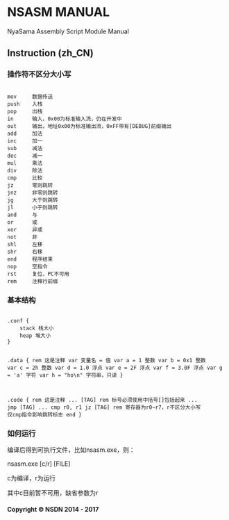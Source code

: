 # NSASM MANUAL
NyaSama Assembly Script Module Manual
## Instruction (zh_CN)

### 操作符不区分大小写

<code>
mov     数据传送
push    入栈
pop     出栈
in      输入，0x00为标准输入流，仍在开发中
out     输出，地址0x00为标准输出流，0xFF带有[DEBUG]前缀输出
add     加法
inc     加一
sub     减法
dec     减一
mul     乘法
div     除法
cmp     比较
jz      零则跳转
jnz     非零则跳转
jg      大于则跳转
jl      小于则跳转
and     与
or      或
xor     异或
not     非
shl     左移
shr     右移
end     程序结束
nop     空指令
rst     复位，PC不可用
rem     注释行前缀
</code>

### 基本结构

<code>
.conf {
    stack 栈大小
    heap 堆大小
}

.data {
    rem 这是注释
    var 变量名 = 值
    var a = 1       整数
    var b = 0x1     整数
    var c = 2h      整数
    var d = 1.0     浮点
    var e = 2F      浮点
    var f = 3.0F    浮点
    var g = 'a'     字符
    var h = "ho\n"  字符串，只读
}

.code {
    rem 这是注释
    ...
    [TAG]
    rem 标号必须使用中括号[]包括起来
    ...
    jmp [TAG]
    ...
    cmp r0, r1
    jz [TAG]
    rem 寄存器为r0~r7，r不区分大小写
    仅cmp指令影响跳转标志
    end
}
</code>

### 如何运行

编译后得到可执行文件，比如nsasm.exe，则：

nsasm.exe [c/r] [FILE]

c为编译，r为运行

其中c目前暂不可用，缺省参数为r

#### Copyright © NSDN 2014 - 2017

